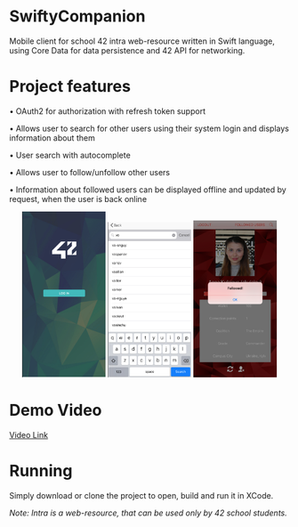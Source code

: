 # SwiftyCompanion
Mobile client for school 42 intra web-resource written in Swift language, using Core Data for data persistence and 42 API for networking.

# Project features
• OAuth2 for authorization with refresh token support

• Allows user to search for other users using their system login and displays information about them

• User search with autocomplete

• Allows user to follow/unfollow other users

• Information about followed users can be displayed offline and updated by request, when the user is back online

<p align="center">
<img src="https://github.com/akulaiev/SwiftyCompanion/blob/master/demoPic1.png" width="150">

<img src="https://github.com/akulaiev/SwiftyCompanion/blob/master/demoPic2.png" width="150">

<img src="https://github.com/akulaiev/SwiftyCompanion/blob/master/demoPic3.png" width="150">
</p>

# Demo Video
[Video Link](https://www.loom.com/share/99f716b9d83d462183172d7913485465)

# Running
Simply download or clone the project to open, build and run it in XCode.

*Note: Intra is a web-resource, that can be used only by 42 school students.*
